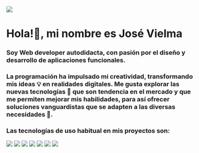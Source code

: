<div class="container">
  <img src="https://github.com/user-attachments/assets/9c2e207a-0c22-40fd-a91b-efa915a50826">
</div>

<div class="container">
  <h1>Hola!👋, mi nombre es José Vielma</h1>
  <h3>Soy Web developer autodidacta, con pasión por el diseño y desarrollo de aplicaciones funcionales. </h3>
</div>

<div class="container">
  <h3>
    La programación ha impulsado mi creatividad, transformando mis ideas 💡 en realidades digitales. Me gusta explorar las nuevas tecnologías 🤖 que son tendencia en el mercado y que me permiten mejorar mis habilidades, para así ofrecer soluciones vanguardistas que se adapten a las diversas necesidades 🚀.
  </h3>
</div>

<div class="container">
  <h3>
    Las tecnologías de uso habitual en mis proyectos son:
  </h3>
</div>

<!--Logos-->
<div class="container">
  <div class="row">
    <div class="col">
      <img src="https://github.com/user-attachments/assets/48a9bebd-5170-4e7a-9ac1-4f164ba9cb1c" width:"100px" height:"100px" name="Python">
      <img src="https://github.com/user-attachments/assets/29df8dbb-2a64-42a2-9da2-0e5ffe115ca4" width:"100px" height:"100px" name="Django">
      <img src="https://github.com/user-attachments/assets/99ceec74-768b-4a58-a674-4cb14739de14"  name="Html">
      <img src="https://github.com/user-attachments/assets/2bd99e01-58ab-43c5-9961-5da3fce66006"  name="CSS">
      <img src="https://github.com/user-attachments/assets/7fe51856-9ab5-4397-bf3c-0eb3bb741ecb" name="JavaScript">
      <img src="https://github.com/user-attachments/assets/124efe03-ac88-4b1b-9311-9dd34977eb4a"  name="Bootstrap">
      <img src="!https://github.com/user-attachments/assets/4fccdc37-ff05-4051-8366-a9d97cbf2b3d"  name="Sqlite">
  </div>
  </div>
</div>

